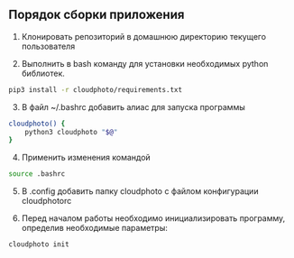 ## Порядок сборки приложения

1. Клонировать репозиторий в домашнюю директорию текущего пользователя

2. Выполнить в bash команду для установки необходимых python библиотек. 

```bash
pip3 install -r cloudphoto/requirements.txt 
``` 

3. В файл ~/.bashrc добавить алиас для запуска программы 

```bash
cloudphoto() {
    python3 cloudphoto "$@"
}
``` 

4. Применить изменения командой
```bash
source .bashrc
``` 

5. В .config добавить папку cloudphoto с файлом конфигурации cloudphotorc 

6. Перед началом работы необходимо инициализировать программу, определив необходимые параметры:
   
```bash
cloudphoto init
```  
